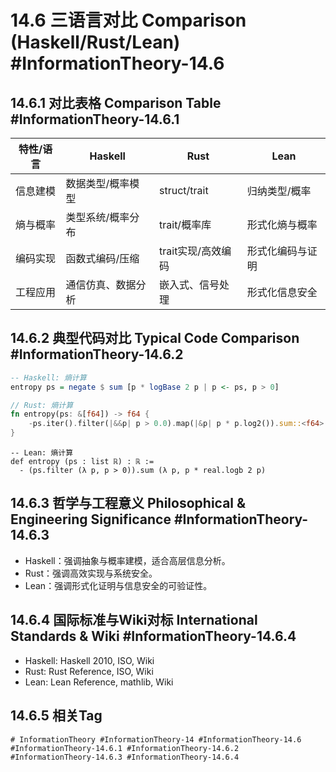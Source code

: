 # 14.6 三语言对比 Comparison (Haskell/Rust/Lean) #InformationTheory-14.6

## 14.6.1 对比表格 Comparison Table #InformationTheory-14.6.1

| 特性/语言 | Haskell | Rust | Lean |
|-----------|---------|------|------|
| 信息建模 | 数据类型/概率模型 | struct/trait | 归纳类型/概率 |
| 熵与概率 | 类型系统/概率分布 | trait/概率库 | 形式化熵与概率 |
| 编码实现 | 函数式编码/压缩 | trait实现/高效编码 | 形式化编码与证明 |
| 工程应用 | 通信仿真、数据分析 | 嵌入式、信号处理 | 形式化信息安全 |

## 14.6.2 典型代码对比 Typical Code Comparison #InformationTheory-14.6.2

```haskell
-- Haskell: 熵计算
entropy ps = negate $ sum [p * logBase 2 p | p <- ps, p > 0]
```

```rust
// Rust: 熵计算
fn entropy(ps: &[f64]) -> f64 {
    -ps.iter().filter(|&&p| p > 0.0).map(|&p| p * p.log2()).sum::<f64>()
}
```

```lean
-- Lean: 熵计算
def entropy (ps : list ℝ) : ℝ :=
  - (ps.filter (λ p, p > 0)).sum (λ p, p * real.logb 2 p)
```

## 14.6.3 哲学与工程意义 Philosophical & Engineering Significance #InformationTheory-14.6.3

- Haskell：强调抽象与概率建模，适合高层信息分析。
- Rust：强调高效实现与系统安全。
- Lean：强调形式化证明与信息安全的可验证性。

## 14.6.4 国际标准与Wiki对标 International Standards & Wiki #InformationTheory-14.6.4

- Haskell: Haskell 2010, ISO, Wiki
- Rust: Rust Reference, ISO, Wiki
- Lean: Lean Reference, mathlib, Wiki

## 14.6.5 相关Tag

`# InformationTheory #InformationTheory-14 #InformationTheory-14.6 #InformationTheory-14.6.1 #InformationTheory-14.6.2 #InformationTheory-14.6.3 #InformationTheory-14.6.4`
